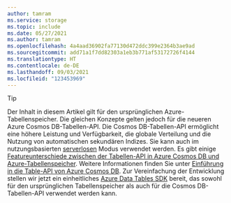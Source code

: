 ```yaml
---
author: tamram
ms.service: storage
ms.topic: include
ms.date: 05/27/2021
ms.author: tamram
ms.openlocfilehash: 4a4aad36902fa77130d472ddc399e2364b3ae9ad
ms.sourcegitcommit: add71a1f7dd82303a1eb3b771af53172726f4144
ms.translationtype: HT
ms.contentlocale: de-DE
ms.lasthandoff: 09/03/2021
ms.locfileid: "123453969"
---
```

> [!TIP]
> Der Inhalt in diesem Artikel gilt für den ursprünglichen Azure-Tabellenspeicher. Die gleichen Konzepte gelten jedoch für die neueren Azure Cosmos DB-Tabellen-API. Die Cosmos DB-Tabellen-API ermöglicht eine höhere Leistung und Verfügbarkeit, die globale Verteilung und die Nutzung von automatischen sekundären Indizes. Sie kann auch im nutzungsbasierten [serverlosen](../articles/cosmos-db/serverless.md) Modus verwendet werden. Es gibt einige [Featureunterschiede zwischen der Tabellen-API in Azure Cosmos DB und Azure-Tabellenspeicher](../articles/cosmos-db/table-storage-how-to-use-java.md
). Weitere Informationen finden Sie unter [Einführung in die Table-API von Azure Cosmos DB](../articles/cosmos-db/table-introduction.md). Zur Vereinfachung der Entwicklung stellen wir jetzt ein einheitliches [Azure Data Tables SDK](https://devblogs.microsoft.com/azure-sdk/announcing-the-new-azure-data-tables-libraries/) bereit, das sowohl für den ursprünglichen Tabellenspeicher als auch für die Cosmos DB-Tabellen-API verwendet werden kann. 
